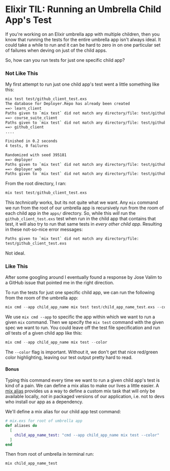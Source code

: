 # Elixir TIL: Running an Umbrella Child App's Test

If you're working on an Elixir umbrella app with multiple children, then you know that running the tests for the entire umbrella app isn't always ideal. It could take a while to run and it can be hard to zero in on one particular set of failures when deving on just of the child apps.

So, how can you run tests for just one specific child app?

### Not Like This

My first attempt to run just one child app's test went a little something like this:

```bash
mix test test/github_client_test.exs
The database for Deployer.Repo has already been created
==> learn_client
Paths given to `mix test` did not match any directory/file: test/github_client_test.exs
==> course_suite_client
Paths given to `mix test` did not match any directory/file: test/github_client_test.exs
==> github_client
....

Finished in 0.2 seconds
4 tests, 0 failures

Randomized with seed 395181
==> deployer
Paths given to `mix test` did not match any directory/file: test/github_client_test.exs
==> deployer_web
Paths given to `mix test` did not match any directory/file: test/github_client_test.exs
```
From the root directory, I ran:

```elixir
mix test test/github_client_test.exs
```

This _technically_ works, but its not quite what we want. Any `mix` command we run from the root of our umbrella app is recursively run from the room of each child app in the `apps/` directory. So, while this _will_ run the `github_client_test.exs` test when run in the child app that contains that test, it will also try to run that same tests in *every other child app*. Resulting in these not-so-nice error messages:

```bash
Paths given to `mix test` did not match any directory/file:
test/github_client_test.exs
```

Not ideal.

### Like This
After some googling around I eventually found a response by Jose Valim to a GitHub issue that pointed me in the right direction.

To run the tests for just one specific child app, we can run the following from the room of the umbrella app:

```elixir
mix cmd --app child_app_name mix test test/child_app_name_test.exs --color
```

We use `mix cmd --app` to specific the app within which we want to run a given `mix` command. Then we specify the `mix test` command with the given spec we want to run. You could leave off the test file specification and run _all_ tests of a given child app like this:

```elixir
mix cmd --app child_app_name mix test --color
```

The `--color` flag is important. Without it, we don't get that nice red/green color highlighting, leaving our test output pretty hard to read.

#### Bonus

Typing this command every time we want to run a given child app's test is kind of a pain. We can define a mix alias to make our lives a little easier. A [mix alias](https://hexdocs.pm/mix/Mix.html#module-aliases) provides us a way to define a custom mix task that will only be available locally, _not_ in packaged versions of our application, i.e. not to devs who install our app as a dependency.

We'll define a mix alias for our child app test command:

```elixir
# mix.exs for root of umbrella app
def aliases do
  [
    child_app_name_test: "cmd --app child_app_name mix test --color"
  ]
end
```

Then from root of umbrella in terminal run:

```bash
mix child_app_name_test
```
